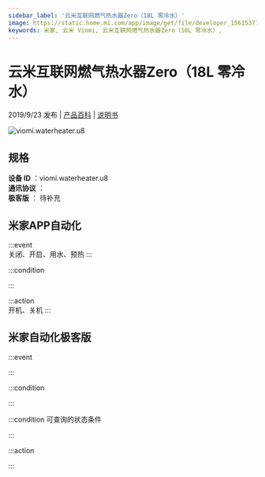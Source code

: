 ```yaml
---
sidebar_label: '云米互联网燃气热水器Zero（18L 零冷水）'
image: https://static.home.mi.com/app/image/get/file/developer_1561537735897sdlzb.png
keywords: 米家, 云米 Viomi, 云米互联网燃气热水器Zero（18L 零冷水）, 
---
```

# 云米互联网燃气热水器Zero（18L 零冷水）

2019/9/23 发布 | [产品百科](https://home.mi.com/webapp/content/baike/product/index.html?model=viomi.waterheater.u8/) | [说明书](https://home.mi.com/views/introduction.html?model=viomi.waterheater.u8&region=cn)

![viomi.waterheater.u8](https://static.home.mi.com/app/image/get/file/developer_1561537735897sdlzb.png)

## 规格  
> 
**设备 ID** ：viomi.waterheater.u8  
**通讯协议** ：  
**极客版**  ： 待补充 


## 米家APP自动化  

:::event  
关闭、开启、用水、预热
:::

:::condition  

:::

:::action   
开机、关机
:::

## 米家自动化极客版  

:::event  

:::

:::condition  

:::

:::condition 可查询的状态条件  

:::

:::action  

:::

        
